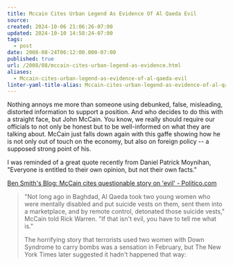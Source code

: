 ```yaml
---
title: Mccain Cites Urban Legend As Evidence Of Al Qaeda Evil
source: 
created: 2024-10-06 21:06:26-07:00
updated: 2024-10-10 14:58:24-07:00
tags:
  - post
date: 2008-08-24T06:12:00.000-07:00
published: true
url: /2008/08/mccain-cites-urban-legend-as-evidence.html
aliases:
  - Mccain-cites-urban-legend-as-evidence-of-al-qaeda-evil
linter-yaml-title-alias: Mccain-cites-urban-legend-as-evidence-of-al-qaeda-evil
---
```



Nothing annoys me more than someone using debunked, false, misleading, distorted information to support a position. And who decides to do this with a straight face, but John McCain. You know, we really should require our officials to not only be honest but to be well-informed on what they are talking about. McCain just falls down again with this gaffe showing how he is not only out of touch on the economy, but also on foreign policy -- a supposed strong point of his.  
  
I was reminded of a great quote recently from Daniel Patrick Moynihan, "Everyone is entitled to their own opinion, but not their own facts."  
  
[Ben Smith's Blog: McCain cites questionable story on 'evil' - Politico.com](http://www.politico.com/blogs/bensmith/0808/McCain_cites_questionable_story_on_evil.html?showall)  

> "Not long ago in Baghdad, Al Qaeda took two young women who were mentally disabled and put suicide vests on them, sent them into a marketplace, and by remote control, detonated those suicide vests," McCain told Rick Warren. "If that isn't evil, you have to tell me what is."  
>   
> The horrifying story that terrorists used two women with Down Syndrome to carry bombs was a sensation in February, but The New York Times later suggested it hadn't happened that way: